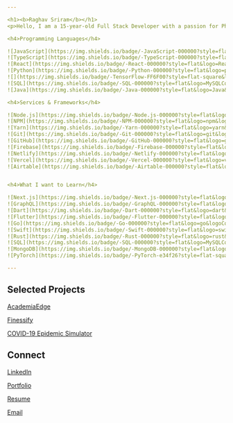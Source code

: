```yaml
---

<h1><b>Raghav Sriram</b></h1>
<p>Hello, I am a 15-year-old Full Stack Developer with a passion for Pharmaceutical and Computer Sciences. I enjoy conducting research in the computational biology and astrophysics fields and have a few published works. I love programming in React.js, TypScript, and Python and am always looking to learn new programming languages. I am the CEO of NexEdge Innovations and co-founder of the nonprofit AcademiaEdge. If you would like to chat or learn more about me feel free to send a message!</p>

<h4>Programming Languages</h4>

![JavaScript](https://img.shields.io/badge/-JavaScript-000000?style=flat&logo=javascript)
![TypeScript](https://img.shields.io/badge/-TypeScript-000000?style=flat&logo=typescript&logoColor=007ACC)
![React](https://img.shields.io/badge/-React-000000?style=flat&logo=React&logoColor=61DAFB)
![Python](https://img.shields.io/badge/-Python-000000?style=flat&logo=python)
![](https://img.shields.io/badge/-TensorFlow-FF6F00?style=flat-square&logo=TensorFlow&logoColor=fff)
![SQL](https://img.shields.io/badge/-SQL-000000?style=flat&logo=MySQLColor=339933)
![Java](https://img.shields.io/badge/-Java-000000?style=flat&logo=Java&logoColor=007396)

<h4>Services & Frameworks</h4>

![Node.js](https://img.shields.io/badge/-Node.js-000000?style=flat&logo=node.js&logoColor=339933)
![NPM](https://img.shields.io/badge/-NPM-000000?style=flat&logo=npm&logoColor=339933)
![Yarn](https://img.shields.io/badge/-Yarn-000000?style=flat&logo=yarn&logoColor=F05032)
![Git](https://img.shields.io/badge/-Git-000000?style=flat&logo=git&logoColor=F05032)
![GitHub](https://img.shields.io/badge/-GitHub-000000?style=flat&logo=github&logoColor=FFFFFF)
![Firebase](https://img.shields.io/badge/-Firebase-000000?style=flat&logo=firebase&logoColor=FCC624)
![Netlify](https://img.shields.io/badge/-Netlify-000000?style=flat&logo=netlify&logoColor=F05032)
![Vercel](https://img.shields.io/badge/-Vercel-000000?style=flat&logo=vercel&logoColor=61DAFB)
![Airtable](https://img.shields.io/badge/-Airtable-000000?style=flat&logo=airtable&logoColor=FCC624)


<h4>What I want to Learn</h4>

![Next.js](https://img.shields.io/badge/-Next.js-000000?style=flat&logo=next.js&logoColor=339933)
![GraphQL](https://img.shields.io/badge/-GraphQL-000000?style=flat&logo=graphql&logoColor=339933)
![Dart](https://img.shields.io/badge/-Dart-000000?style=flat&logo=dart&logoColor=339933)
![Flutter](https://img.shields.io/badge/-Flutter-000000?style=flat&logo=flutter&logoColor=339933)
![Go](https://img.shields.io/badge/-Go-000000?style=flat&logo=go&logoColor=339933)
![Swift](https://img.shields.io/badge/-Swift-000000?style=flat&logo=swift&logoColor=339933)
![Rust](https://img.shields.io/badge/-Rust-000000?style=flat&logo=rust&logoColor=339933)
![SQL](https://img.shields.io/badge/-SQL-000000?style=flat&logo=MySQLColor=339933)
![MongoDB](https://img.shields.io/badge/-MongoDB-000000?style=flat&logo=mongodb&logoColor=339933)
![PyTorch](https://img.shields.io/badge/-PyTorch-e34f26?style=flat-square&logo=PyTorch&logoColor=fff)

---
```


<h2>Selected Projects</h2>
<p><a href="https://github.com/AcademiaEdge">AcademiaEdge</a></p>
<p><a href="ttps://github.com/RaghavSriram72/Finessify-Webapp-main">Finessify</a></p>
<p><a href="https://github.com/RaghavSriram72/Epidemics-Sim">COVID-19 Epidemic Simulator</a></p>

<h2>Connect</h2>
<p><a href="https://www.linkedin.com/in/raghav-sriram-778076186/">LinkedIn</a></p>
<p><a href="https://raghavsriram.me/">Portfolio</a></p>
<p><a href="https://raghavsriram.me/Coding%20Resume.pdf">Resume</a></p>
<p><a href="mailto:rsriram101@gmail.com">Email</a></p>

